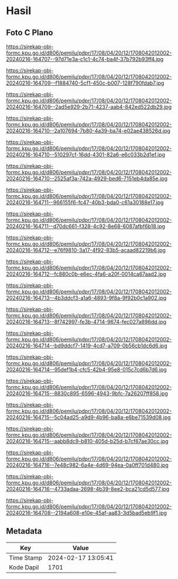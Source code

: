 # Hasil

## Foto C Plano

https://sirekap-obj-formc.kpu.go.id/d806/pemilu/pdpr/17/08/04/20/12/1708042012002-20240216-164707--97d71e3a-c1c1-4c74-ba4f-37b792b93ff4.jpg

https://sirekap-obj-formc.kpu.go.id/d806/pemilu/pdpr/17/08/04/20/12/1708042012002-20240216-164709--f1884740-5cf1-450c-b007-128f790fdab7.jpg

https://sirekap-obj-formc.kpu.go.id/d806/pemilu/pdpr/17/08/04/20/12/1708042012002-20240216-164709--2ad5e929-2b71-4237-aab4-842ed522db29.jpg

https://sirekap-obj-formc.kpu.go.id/d806/pemilu/pdpr/17/08/04/20/12/1708042012002-20240216-164710--2a107694-7b80-4a39-ba74-e02ae438526d.jpg

https://sirekap-obj-formc.kpu.go.id/d806/pemilu/pdpr/17/08/04/20/12/1708042012002-20240216-164710--510297cf-16dd-4301-82a6-e6c033b2d1ef.jpg

https://sirekap-obj-formc.kpu.go.id/d806/pemilu/pdpr/17/08/04/20/12/1708042012002-20240216-164710--2525af3a-742a-4929-bed6-7151eb4da85e.jpg

https://sirekap-obj-formc.kpu.go.id/d806/pemilu/pdpr/17/08/04/20/12/1708042012002-20240216-164711--966155f6-fc47-40b3-bda0-c61a30188e17.jpg

https://sirekap-obj-formc.kpu.go.id/d806/pemilu/pdpr/17/08/04/20/12/1708042012002-20240216-164711--d70dc661-f328-4c92-8e68-6087afbf6b18.jpg

https://sirekap-obj-formc.kpu.go.id/d806/pemilu/pdpr/17/08/04/20/12/1708042012002-20240216-164712--e76f9810-3a17-4f92-83b5-acaad82219b6.jpg

https://sirekap-obj-formc.kpu.go.id/d806/pemilu/pdpr/17/08/04/20/12/1708042012002-20240216-164712--fc880c0b-e6ec-4fa6-a20f-0014ca67aad2.jpg

https://sirekap-obj-formc.kpu.go.id/d806/pemilu/pdpr/17/08/04/20/12/1708042012002-20240216-164713--4b3ddcf3-a1a6-4893-9f8a-9f92b0c1a902.jpg

https://sirekap-obj-formc.kpu.go.id/d806/pemilu/pdpr/17/08/04/20/12/1708042012002-20240216-164713--8f742997-fe3b-4714-9674-fec027a896dd.jpg

https://sirekap-obj-formc.kpu.go.id/d806/pemilu/pdpr/17/08/04/20/12/1708042012002-20240216-164714--bd9ddcf7-1419-4cd7-a709-0b56cb1dc6d6.jpg

https://sirekap-obj-formc.kpu.go.id/d806/pemilu/pdpr/17/08/04/20/12/1708042012002-20240216-164714--95def1b4-cfc5-42b4-95e8-015c7cd6b7d6.jpg

https://sirekap-obj-formc.kpu.go.id/d806/pemilu/pdpr/17/08/04/20/12/1708042012002-20240216-164715--8830c895-6596-4943-9bfc-7a26207ff858.jpg

https://sirekap-obj-formc.kpu.go.id/d806/pemilu/pdpr/17/08/04/20/12/1708042012002-20240216-164715--5c04ad25-a9d9-4b96-ba8a-e6be71539d08.jpg

https://sirekap-obj-formc.kpu.go.id/d806/pemilu/pdpr/17/08/04/20/12/1708042012002-20240216-164715--aabb8dc9-b810-405d-b25d-b7cf67ae30cc.jpg

https://sirekap-obj-formc.kpu.go.id/d806/pemilu/pdpr/17/08/04/20/12/1708042012002-20240216-164716--7e48c982-6a4e-4d69-94ea-0a0ff701d480.jpg

https://sirekap-obj-formc.kpu.go.id/d806/pemilu/pdpr/17/08/04/20/12/1708042012002-20240216-164716--4733adaa-2698-4b39-8ee2-bca21cd5d577.jpg

https://sirekap-obj-formc.kpu.go.id/d806/pemilu/pdpr/17/08/04/20/12/1708042012002-20240216-164708--2194a608-e10e-45af-aa83-3d5bad5eb9f1.jpg


## Metadata

| Key        | Value               |
| ---------- | ------------------- |
| Time Stamp | 2024-02-17 13:05:41 |
| Kode Dapil | 1701                |



